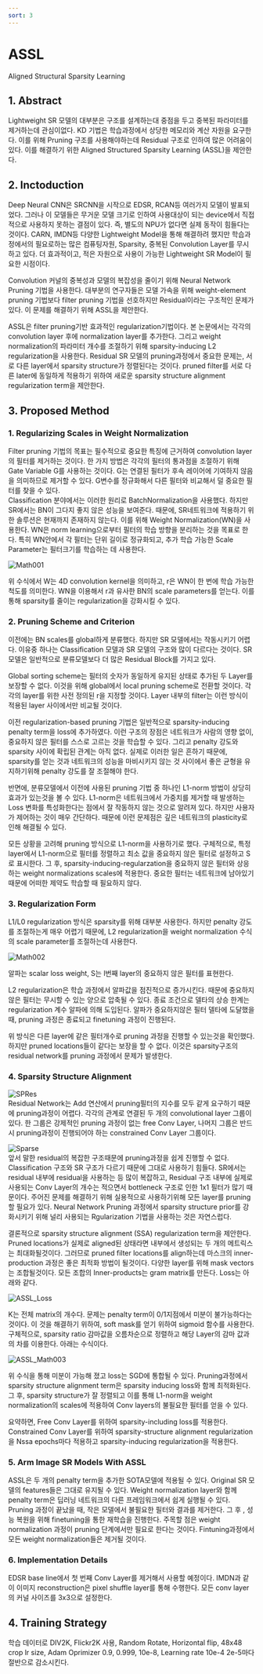 ```yaml
---
sort: 3
---
```


# ASSL  
Aligned Structural Sparsity Learning  

## 1. Abstract  
Lightweight SR 모델의 대부분은 구조를 설계하는대 중점을 두고 중복된 파라미터를 제거하는데 관심이없다. KD 기법은 학습과정에서 상당한 메모리와 계산 자원을 요구한다. 이를 위해 Pruning 구조를 사용해야하는데 Residual 구조로 인하여 많은 어려움이 있다. 이를 해결하기 위한 Aligned Structured Sparsity Learning (ASSL)을 제안한다.  

## 2. Inctoduction  
Deep Neural CNN은 SRCNN을 시작으로 EDSR, RCAN등 여러가지 모델이 발표되었다. 그러나 이 모델들은 무거운 모델 크기로 인하여 사용대상이 되는 device에서 직접적으로 사용하지 못하는 결점이 있다. 즉, 별도의 NPU가 없다면 실제 동작이 힘들다는 것이다. CARN, IMDN등 다양한 Lightweight Model을 통해 해결하려 했지만 학습과정에서의 필요로하는 많은 컴퓨팅자원, Sparsity, 중복된 Convolution Layer를 무시하고 있다. 더 효과적이고, 적은 자원으로 사용이 가능한 Lightweight SR Model이 필요한 시점이다.  

Convolution 커널의 중복성과 모델의 복잡성을 줄이기 위해 Neural Network Pruning 기법을 사용한다. 대부분의 연구자들은 모델 가속을 위해 weight-element pruning 기법보다 filter pruning 기법을 선호하지만 Residual이라는 구조적인 문제가 있다. 이 문제를 해결하기 위해 ASSL을 제안한다.  

ASSL은 filter pruning기반 효과적인 regularization기법이다. 본 논문에서는 각각의 convolution layer 후에 normalization layer를 추가한다. 그리고 weight normalization의 파라미터 개수를 조절하기 위해 sparsity-inducing L2 regularization을 사용한다. Residual SR 모델의 pruning과정에서 중요한 문제는, 서로 다른 layer에서 sparsity structure가 정렬된다는 것이다. pruned filter를 서로 다른 later에 동일하게 적용하기 위하여 새로운 sparsity structure alignment regularization term을 제안한다.  

## 3. Proposed Method  
### 1. Regularizing Scales in Weight Normalization  
Filter pruning 기법의 목표는 필수적으로 중요한 특징에 근거하여 convolution layer의 필터를 제거하는 것이다. 한 가지 방법은 각각의 필터의 통과점을 조절하기 위해 Gate Variable G를 사용하는 것이다. G는 연결된 필터가 후속 레이어에 기여하지 않음을 의미하므로 제거할 수 있다. G변수를 정규화해서 다른 필터와 비교해서 덜 중요한 필터를 찾을 수 있다.  
Classification 분야에서는 이러한 원리로 BatchNormalization을 사용했다. 하지만 SR에서는 BN이 그다지 좋지 않은 성능을 보여준다. 때문에, SR네트워크에 적용하기 위한 솔루션은 현재까지 존재하지 않는다. 이를 위해 Weight Normalization(WN)을 사용한다. WN은 norm learning으로부터 필터의 학습 방향을 분리하는 것을 목표로 한다. 특히 WN안에서 각 필터는 단위 길이로 정규화되고, 추가 학습 가능한 Scale Parameter는 필터크기를 학습하는 데 사용한다.  

![Math001](../../static/ASSL/ASSL_math001.png)  

위 수식에서 W는 4D convolution kernel을 의미하고, r은 WN이 한 번에 학습 가능한 척도를 의미한다. WN을 이용해서 r과 유사한 BN의 scale parameters를 얻는다. 이를 통해 sparsity를 줄이는 regularization을 강화시킬 수 있다.  

### 2. Pruning Scheme and Criterion  
이전에는 BN scales를 global하게 분류했다. 하지만 SR 모델에서는 작동시키기 어렵다. 이유중 하나는 Classification 모델과 SR 모델의 구조와 많이 다르다는 것이다. SR 모델은 일반적으로 분류모델보다 더 많은 Residual Block를 가지고 있다.  

Global sorting scheme는 필터의 숫자가 동일하게 유지된 상태로 추가된 두 Layer를 보장할 수 없다. 이것을 위해 global에서 local pruning scheme로 전환할 것이다. 각각의 layer를 위한 사전 정의된 r을 지정할 것이다. Layer 내부의 filter는 이런 방식이 적용된 layer 사이에서만 비교될 것이다.  

이전 regularization-based pruning 기법은 일반적으로 sparsity-inducing penalty term을 loss에 추가하였다. 이런 구조의 장점은 네트워크가 사람의 영향 없이, 중요하지 않은 필터를 스스로 고르는 것을 학습할 수 있다. 그리고 penalty 강도와 sparsity 사이에 확립된 관계는 아직 없다. 실제로 이러한 일은 흔하기 때문에, sparsity를 얻는 것과 네트워크의 성능을 마비시키지 않는 것 사이에서 좋은 균형을 유지하기위해 penalty 강도를 잘 조절해야 한다.  

반면에, 분류모델에서 이전에 사용된 pruning 기법 중 하나인 L1-norm 방법이 상당히 효과가 있는것을 볼 수 있다. L1-norm은 네트워크에서 가중치를 제거할 때 발생하는 Loss 변화를 특성화한다는 점에서 잘 작동하지 않는 것으로 알려져 있다. 하지만 사용자가 제어하는 것이 매우 간단하다. 때문에 이런 문제점은 깊은 네트워크의 plasticity로 인해 해결될 수 있다.  

모든 상황을 고려해 pruning 방식으로 L1-norm을 사용하기로 했다. 구체적으로, 특정 layer에서 L1-norm으로 필터를 정렬하고 최소 값을 중요하지 않은 필터로 설정하고 S로 표시한다. 그 후, sparsity-inducing-regularzation을 중요하지 않은 필터와 상응하는 weight normalizations scales에 적용한다. 중요한 필터는 네트워크에 남아있기 때문에 어떠한 제약도 학습할 때 필요하지 않다.  

### 3. Regularization Form  
L1/L0 regularization 방식은 sparsity를 위해 대부분 사용한다. 하지만 penalty 강도를 조절하는게 매우 어렵기 때문에, L2 regularization을 weight normalization 수식의 scale parameter를 조절하는데 사용한다.  

![Math002](../../static/ASSL/ASSL_math002.png)  

알파는 scalar loss weight, S는 l번째 layer의 중요하지 않은 필터를 표현한다.

L2 regularization은 학습 과정에서 알파값을 점진적으로 증가시킨다. 때문에 중요하지않은 필터는 무시할 수 있는 양으로 압축될 수 있다. 종료 조건으로 델타의 상승 한계는 regularization 계수 알파에 의해 도입된다. 알파가 중요하지않은 필터 델타에 도달했을 때, pruning 과정은 종료되고 finetuning 과정이 진행된다.  

위 방식은 다른 layer에 같은 필터개수로 pruning 과정을 진행할 수 있는것을 확인했다. 하지만 pruned locations들이 같다는 보장을 할 수 없다. 이것은 sparsity구조의 residual network를 pruning 과정에서 문제가 발생한다.  

### 4. Sparsity Structure Alignment  
![SPRes](../../static/ASSL/ASSL_SPRES.png)  
Residual Network는 Add 연산에서 pruning필터의 지수를 모두 같게 요구하기 때문에 pruning과정이 어렵다. 각각의 관계로 연결된 두 개의 convolutional layer 그룹이 있다. 한 그룹은 강제적인 pruning 과정이 없는 free Conv Layer, 나머지 그룹은 반드시 pruning과정이 진행되어야 하는 constrained Conv Layer 그룹이다.  

![Sparse](../../static/ASSL/ASSL_Sparse.png)  
앞서 말한 residual의 복잡한 구조때문에 pruning과정을 쉽게 진행할 수 없다. Classification 구조와 SR 구조가 다르기 때문에 그대로 사용하기 힘들다. SR에서는 residual 내부에 residual을 사용하는 등 많이 복잡하고, Residual 구조 내부에 실제로 사용되는 Conv Layer의 개수는 적으면서 bottleneck 구조로 인한 1x1 필터가 많기 때문이다. 
주어진 문제를 해결하기 위해 실용적으로 사용하기위해 모든 layer를 pruning할 필요가 있다. Neural Network Pruning 과정에서 sparsity structure prior를 강화시키기 위해 널리 사용되는 Rgularization 기법을 사용하는 것은 자연스럽다.  

결론적으로 sparsity structure alignment (SSA) regularization term을 제안한다. Pruned locations가 실제로 aligned된 상태라면 내부에서 생성되는 두 개의 메트릭스는 최대화될것이다. 그러므로 pruned filter locations를 align하는데 마스크의 inner-production 과정은 좋은 최적화 방법이 될것이다. 다양한 layer를 위해 mask vectors는 조합될것이다. 모든 조합의 Inner-products는 gram matrix를 만든다. Loss는 아래와 같다.  

![ASSL_Loss](../../static/ASSL/ASSL_loss.png)  

K는 전체 matrix의 개수다. 문제는 penalty term이 0/1지점에서 미분이 불가능하다는 것이다. 이 것을 해결하기 위하여, soft mask를 얻기 위하여 sigmoid 함수를 사용한다. 구체적으로, sparsity ratio 감마값을 오름차순으로 정렬하고 해당 Layer의 감마 값과의 차를 이용한다. 아래는 수식이다.  

![ASSL_Math003](../../static/ASSL/ASSL_math003.png)  

위 수식을 통해 미분이 가능해 졌고 loss는 SGD에 통합될 수 있다. Pruning과정에서 sparsity structure alignment term은 sparsity inducing loss와 함께 최적화된다. 그 후, sparsity structure가 잘 정렬되고 이를 통해 L1-norm을 weight normalization의 scales에 적용하여 Conv layers의 불필요한 필터를 얻을 수 있다.  

요약하면, Free Conv Layer를 위하여 sparsity-including loss를 적용한다. Constrained Conv Layer를 위하여 sparsity-structure alignment regularization을 Nssa epochs마다 적용하고 sparsity-inducing regularization을 적용한다.  

### 5. Arm Image SR Models With ASSL  
ASSL은 두 개의 penalty term을 추가한 SOTA모델에 적용될 수 있다. Original SR 모델의 features들은 그대로 유지될 수 있다. Weight normalization layer와 함께 penalty term은 딥러닝 네트워크의 다른 프레임워크에서 쉽게 실행될 수 있다. Pruning 과정이 끝났을 때, 작은 모델에서 불필요한 필터와 결과를 제거한다. 그 후 , 성능 복원을 위해 finetuning을 통한 재학습을 진행한다. 주목할 점은 weight normalization 과정이 pruning 단계에서만 필요로 한다는 것이다. Fintuning과정에서 모든 weight normalization들은 제거될 것이다.  

### 6. Implementation Details  
EDSR base line에서 첫 번째 Conv Layer를 제거해서 사용할 예정이다. IMDN과 같이 이미지 reconstruction은 pixel shuffle layer를 통해 수행한다. 모든 conv layer의 커널 사이즈를 3x3으로 설정한다.  

## 4. Training Strategy  
학습 데이터로 DIV2K, Flickr2K 사용, Random Rotate, Horizontal flip, 48x48 crop lr size, Adam Oprimizer 0.9, 0.999, 10e-8, Learning rate 10e-4 2e-5마다 절반으로 감소시킨다.  
